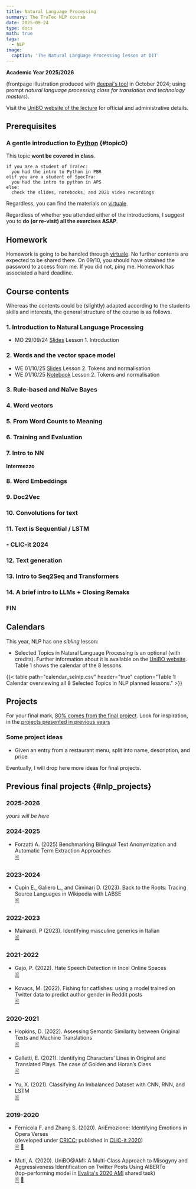 ```yaml
---
title: Natural Language Processing
summary: The TraTec NLP course
date: 2025-09-24
type: docs
math: true
tags:
  - NLP
image:
  caption: 'The Natural Language Processing lesson at DIT'
---
```


**Academic Year 2025/2026**

(frontpage illustration produced with 
[deepai's tool](https://deepai.org/machine-learning-model/text2img) in October 2024; using prompt 
_natural language processing class for translation and technology masters_).

Visit the [UniBO website of the lecture](https://www.unibo.it/it/studiare/insegnamenti-competenze-trasversali-moocs/insegnamenti/insegnamento/2025/470093) for official and administrative details.

## Prerequisites

### A gentle introduction to [Python](https://www.python.org/) {#topic0}
This topic **wont be covered in class**.

```
if you are a student of TraTec:
  you had the intro to Python in PBR
elif you are a student of SpecTra:
  you had the intro to python in APS
else: 
  check the slides, notebooks, and 2021 video recordings
```

Regardless, you can find the materials on [virtuale](https://virtuale.unibo.it/). 
<!-- [https://github.com/TinfFoil/learning_dit_python](https://github.com/TinfFoil/learning_dit_python) (**as of June 24 the link is not working yet**).  -->

Regardless of whether you attended either of the introductions, I suggest you to **do (or re-visit) all the exercises ASAP**.


## Homework

Homework is going to be handled through 
[virtuale](https://virtuale.unibo.it/course/view.php?id=64197). No further 
contents are expected to be shared there. On 09/10, you should have obtained 
the password to access from me. If you did not, ping me. Homework has 
associated a hard deadline.

## Course contents

Whereas the contents could be (slightly) adapted according to the students skills and interests, the general structure of the course is as follows.

### 1. Introduction to Natural Language Processing

- MO 29/09/24 [Slides](/uploads/nlp25/01_dit_nlp_handout.pdf) Lesson 1. 
Introduction

### 2. Words and the vector space model

- WE 01/10/25 [Slides](/uploads/nlp25/02_dit_nlp_handout.pdf) Lesson 2. 
Tokens and normalisation
- WE 01/10/25 [Notebook](/uploads/nlp25/02_dit_nlp_words.ipynb) Lesson 2. 
Tokens and normalisation
<!--- WE 09/10/24 [Slides](/uploads/nlp25/03_dit_nlp_handout.pdf) 3. Vector 
Space Model
- WE 09/10/24 [Notebook on VSM](/uploads/nlp25/03_dit_nlp_tokens.ipynb) 3. 
Vector Space Model-->

### 3. Rule-based and Naïve Bayes
<!-- - TH 10/10/24 [Slides](/uploads/nlp25/04_dit_nlp_handout.pdf) 4. Rule-based 
sentiment analysis and Naive Bayes 
- TH 10/10/24 [Notebook on RB 
sentiment](/uploads/nlp25/04_dit_nlp_rulebasedsentiment.ipynb) 4. Rule-based 
sentiment analysis 
- WE 16/10/24  [Notebook on Naïve 
Bayes](/uploads/nlp25/05_dit_nlp_naivebayes.ipynb) 5. Naive Bayes 
 -->

### 4. Word vectors
<!-- - TH 17/10/24 [Slides](/uploads/nlp25/06_dit_nlp_handout.pdf) 6. Term 
Frequency–Inverse Document Frequency
- ~~TH 17/10/24~~ WE 23/10/24 [Notebook](/uploads/nlp25/06_dit_nlp_tf_idf.ipynb) 
7. Term Frequency–Inverse Document Frequency
  -->

### 5. From Word Counts to Meaning

<!-- - ~~WE 23/10/24~~ TH 24/10/24 
[Slides](/uploads/nlp25/07_dit_nlp_handout.pdf) 8. From word counts to meaning 
(introducing topic modelling)
- ~~WE 23/10/23~~ TH 24/10/24 [Notebook on topic 
modelling](/uploads/nlp25/07_dit_nlp_topicmodeling.ipynb) 8. From word counts to 
meaning (introducing topic modelling) -->

<!-- THIS LESSON WAS NOT OFFERED IN  2024
- 24/10/23 [Slides introducing LSA and SVD](https://github.com/albarron/academic-kickstart/raw/master/files/nlp23/week_04/08_dit_nlp_handout.pdf)
- 24/10/23 [Notebook on LSA](https://github.com/albarron/academic-kickstart/blob/master/files/nlp23/week_04/08_dit_nlp_lsa.ipynb) -->

### 6. Training and Evaluation
<!-- - 30/10/23 [Slides](/uploads/nlp25/09_dit_nlp_handout.pdf) 9. Training and 
evaluation
- 30/10/23 [Notebook](/uploads/nlp25/09_dit_nlp_traineval.ipynb) 9. Training and 
evaluation -->

### 7. Intro to NN
<!-- - 31/10/23 [Slides](/uploads/nlp25/10_dit_nlp_handout.pdf) 10. One neuron 
(perceptron)
- 31/10/23 [Notebook](/uploads/nlp25/10_dit_nlp_nn.ipynb) 10. One neuron 
(perceptron) -->

**Intermezzo**

<!-- - 13/11/23 [Slides](/uploads/nlp25/11_dit_nlp_handout.pdf) 11. Neural 
networks and keras
- 13/11/23 [Notebook](/uploads/nlp25/11_dit_nlp_keras.ipynb) 11. Neural networks 
and keras -->

### 8. Word Embeddings
<!-- - 14/11/24 [Slides](/uploads/nlp25/12_dit_nlp_handout.pdf) 12. Word2vec
- 18/11/24 [Slides](/uploads/nlp25/13_dit_nlp_handout.pdf) 13. Hands on word 
embeddings
- 18/11/24 [Notebook](/uploads/nlp25/13_dit_nlp_embeddings.ipynb) 13. Hands on 
word embeddings
   -->

### 9. Doc2Vec
<!-- - 20/11/24 [Slides](/uploads/nlp25/14_dit_nlp_handout.pdf) 14. From word 
back to document representations (doc2vec)
- 20/11/24 [Notebook](/uploads/nlp25/14_dit_nlp_d2v.ipynb) 14. From word back to 
document representations (doc2vec) -->
<!-- - 14/11/23 [Project reminder](/uploads/nlp25/14_dit_nlp_projects.pdf) -->

<!-- THIS WAS NOT GIVEN SINCE TWO YEARS AGO
### 10. Visualisation
  I have decided not to offer this lecture anymore
* \[13/04/22\] Slides on visualization
* \[13/04/22\] Notebook
 -->

### 10. Convolutions for  text
<!-- - 27/11/24 [Slides](/uploads/nlp25/15_dit_nlp_handout.pdf) 15. CNNs
- 27/11/24 [Notebook](/uploads/nlp25/15_dit_nlp_cnn.ipynb) 15. CNNs -->


### 11. Text is Sequential / LSTM
<!-- - 28/11/24 [Slides](/uploads/nlp25/16_dit_nlp_handout.pdf) 16. RNNs
- 28/11/24 [Notebook](/uploads/nlp25/16_dit_nlp_rnn.ipynb) 16. RNNs
- 02/12/24 [Slides](/uploads/nlp25/17_dit_nlp_handout.pdf) 17 BiRNNs and LSTMs
- 02/12/24 [Notebook](/uploads/nlp25/17_dit_nlp_brnn.ipynb) 17. BiRNNs
- 02/12/24 [Notebook](/uploads/nlp25/17_dit_nlp_lstm.ipynb) 17. LSTMs -->

### - CLIC-it 2024
<!-- - [Poster 1](/uploads/nlp25/clic24_eptic.pdf) Constructing a Multimodal, 
Multilingual Translation
and Interpreting Corpus: A Modular Pipeline and an Evaluation of ASR for 
Verbatim Transcription
- [Poster 2](/uploads/nlp25/clic24_projection.pdf) On Cross-Language Entity 
Label Projection and Recognition -->

### 12. Text generation
<!-- - 09/12/24 [Slides](/uploads/nlp25/18_dit_nlp_handout.pdf) 18. LSTM: 
characters and generation
- 09/12/24 [Notebook](/uploads/nlp25/18_dit_nlp_chars.ipynb) 18. LSTM: 
characters
- ~~09/12/24~~11/12/24 [Notebook](/uploads/nlp25/18_dit_nlp_lstm_gen.ipynb) 19. 
LSTM: generation -->

<!-----
**The topics/timing from here are indicative and subject to (continuous) 
modification**
----->
### 13. Intro to Seq2Seq and Transformers

<!-- - 16/12/24 [Slides](/uploads/nlp25/19_dit_nlp_handout.pdf) 20. Into 
Transformers
- 16/12/24 [Slides](/uploads/nlp25/20_dit_nlp_handout.pdf) 20. Beyond; 
[attention gif](/uploads/nlp25/transform20fps.gif) -->

### 14. A brief intro to LLMs + Closing Remaks

<!-- This section was not covered during the lesson and was left for furher studying 

- [CLIC-it 2023 tutorial](https://github.com/crux82/CLiC-it_2023_tutorial) (we will pay a visit to the cool materials from D. Croce and C.D. Hromei)
 -->
### FIN

## Calendars 

This year, NLP has one _sibling_ lesson:

- Selected Topics in Natural Language Processing is an optional (with credits). 
Further information about it is available on the [UniBO 
website](https://www.unibo.it/it/studiare/dottorati-master-specializzazioni-e-altra-formazione/insegnamenti/insegnamento/2025/508811). 
Table 1 shows the calendar of the 8 lessons.

{{< table path="calendar_selnlp.csv" header="true" caption="Table 1: Calendar overviewing all 8 Selected Topics in NLP planned lessons." >}}
<!--
- Tutorato of NLP is made to support **you** in the programming side of NLP. 
Table 3 shows the calendar of the 10 lessons.
-->


## <a id="projects"></a>Projects

For your final mark, [80% comes from the final project](https://www.unibo.it/it/studiare/insegnamenti-competenze-trasversali-moocs/insegnamenti/insegnamento/2025/470093). Look for inspiration, in the [projects presented in previous years](#nlp_projects)

### Some project ideas

- Given an entry from a restaurant menu, split into name, description, and 
price.

Eventually, I will drop here more ideas for final projects.

## Previous final projects {#nlp_projects}

### 2025-2026

_yours will be here_

### 2024-2025

* Forzatti A. (2025)
  Benchmarking Bilingual Text Anonymization and Automatic Term Extraction Approaches<br />
  [🗎](/uploads/nlp25/dit_nlp25_finalproject_Forzatti.pdf)

### 2023-2024

* Cupin E., Galiero L., and Ciminari D. (2023).
  Back to the Roots: Tracing Source Languages in Wikipedia with LABSE<br />
  [🗎](/uploads/nlp23/dit_nlp23_finalproject_Cupin_Ciminari_Galiero.pdf)

### 2022-2023

* Mainardi. P (2023).
  Identifying masculine generics in Italian<br />
  [🗎](/uploads/nlp23/dit_nlp23_finalproject_Mainardi.pdf)

### 2021-2022

* Gajo, P. (2022). 
Hate Speech Detection in Incel Online Spaces<br />
[🗎](https://github.com/albarron/academic-kickstart/raw/master/files/coli/projects2022/dit_coli2022_project_gajo.pdf) 
  
* Kovacs, M. (2022).
 Fishing for catfishes: using a model trained on Twitter data to predict author gender in Reddit posts<br />
  [🗎](https://github.com/albarron/academic-kickstart/raw/master/files/coli/projects2022/dit_coli2022_project_kovacs.pdf)

### 2020-2021

* Hopkins, D. (2022). Assessing Semantic Similarity between Original Texts and Machine Translations<br />
  [🗎](https://github.com/albarron/academic-kickstart/raw/master/files/coli/projects2021/dit_coli2021_project_hopkins.pdf)
  
<!-- * Martinelli, M. (2021). Definition extraction on food-related Wikipedia articles -->
  
* Galletti, E. (2021). Identifying Characters’ Lines in Original and Translated Plays. The case of Golden and Horan’s Class<br />
  [🗎](https://github.com/albarron/academic-kickstart/raw/master/files/coli/projects2020/dit_coli2020_project_galletti.pdf)

* Yu, X. (2021). Classifying An Imbalanced Dataset with CNN, RNN, and LSTM<br />
  [🗎](https://github.com/albarron/academic-kickstart/raw/master/files/coli/projects2020/dit_coli2020_project_yu.pdf)

### 2019-2020

* Fernicola F. and Zhang S. (2020). 
  AriEmozione: Identifying Emotions in Opera Verses<br />
  (developed under [CRICC](https://site.unibo.it/cricc/it);
  published in [CLiC-it 2020](http://ceur-ws.org/Vol-2769/))<br />
  [🗎](http://ceur-ws.org/Vol-2769/paper_58.pdf)
  [🎦](https://vimeo.com/515280902)

* Muti, A. (2020).
  UniBO@AMI: A Multi-Class Approach to Misogyny and Aggressiveness
  Identification on Twitter Posts Using AlBERTo<br />
  (top-performing model in [Evalita's 2020
  AMI](https://amievalita2020.github.io/) shared task)<br />
  [🗎](http://ceur-ws.org/Vol-2765/paper117.pdf) 
  [🎦](https://vimeo.com/487827751)
<!-- **Embed videos, podcasts, code, LaTeX math, and even test students!**

On this page, you'll find some examples of the types of technical content that can be rendered with Hugo Blox.
 -->
<!-- ## Video

Teach your course by sharing videos with your students. Choose from one of the following approaches:

{{< youtube D2vj0WcvH5c >}}

**Youtube**:

    {{</* youtube w7Ft2ymGmfc */>}}

**Bilibili**:

    {{</* bilibili id="BV1WV4y1r7DF" */>}}

**Video file**

Videos may be added to a page by either placing them in your `assets/media/` media library or in your [page's folder](https://gohugo.io/content-management/page-bundles/), and then embedding them with the _video_ shortcode:

    {{</* video src="my_video.mp4" controls="yes" */>}}

## Podcast

You can add a podcast or music to a page by placing the MP3 file in the page's folder or the media library folder and then embedding the audio on your page with the _audio_ shortcode:

    {{</* audio src="ambient-piano.mp3" */>}}

Try it out:

{{< audio src="ambient-piano.mp3" >}}

## Test students

Provide a simple yet fun self-assessment by revealing the solutions to challenges with the `spoiler` shortcode:

```markdown
{{</* spoiler text="👉 Click to view the solution" */>}}
You found me!
{{</* /spoiler */>}}
```

renders as

{{< spoiler text="👉 Click to view the solution" >}} You found me 🎉 {{< /spoiler >}}

## Math

Hugo Blox Builder supports a Markdown extension for $\LaTeX$ math. You can enable this feature by toggling the `math` option in your `config/_default/params.yaml` file.

To render _inline_ or _block_ math, wrap your LaTeX math with `{{</* math */>}}$...${{</* /math */>}}` or `{{</* math */>}}$$...$${{</* /math */>}}`, respectively.

{{% callout note %}}
We wrap the LaTeX math in the Hugo Blox _math_ shortcode to prevent Hugo rendering our math as Markdown.
{{% /callout %}}

Example **math block**:

```latex
{{</* math */>}}
$$
\gamma_{n} = \frac{ \left | \left (\mathbf x_{n} - \mathbf x_{n-1} \right )^T \left [\nabla F (\mathbf x_{n}) - \nabla F (\mathbf x_{n-1}) \right ] \right |}{\left \|\nabla F(\mathbf{x}_{n}) - \nabla F(\mathbf{x}_{n-1}) \right \|^2}
$$
{{</* /math */>}}
```

renders as

{{< math >}}
$$\gamma_{n} = \frac{ \left | \left (\mathbf x_{n} - \mathbf x_{n-1} \right )^T \left [\nabla F (\mathbf x_{n}) - \nabla F (\mathbf x_{n-1}) \right ] \right |}{\left \|\nabla F(\mathbf{x}_{n}) - \nabla F(\mathbf{x}_{n-1}) \right \|^2}$$
{{< /math >}}

Example **inline math** `{{</* math */>}}$\nabla F(\mathbf{x}_{n})${{</* /math */>}}` renders as {{< math >}}$\nabla F(\mathbf{x}_{n})${{< /math >}}.

Example **multi-line math** using the math linebreak (`\\`):

```latex
{{</* math */>}}
$$f(k;p_{0}^{*}) = \begin{cases}p_{0}^{*} & \text{if }k=1, \\
1-p_{0}^{*} & \text{if }k=0.\end{cases}$$
{{</* /math */>}}
```

renders as

{{< math >}}

$$
f(k;p_{0}^{*}) = \begin{cases}p_{0}^{*} & \text{if }k=1, \\
1-p_{0}^{*} & \text{if }k=0.\end{cases}
$$

{{< /math >}}

## Code

Hugo Blox Builder utilises Hugo's Markdown extension for highlighting code syntax. The code theme can be selected in the `config/_default/params.yaml` file.


    ```python
    import pandas as pd
    data = pd.read_csv("data.csv")
    data.head()
    ```

renders as

```python
import pandas as pd
data = pd.read_csv("data.csv")
data.head()
```

## Inline Images

```go
{{</* icon name="python" */>}} Python
```

renders as

{{< icon name="python" >}} Python

## Did you find this page helpful? Consider sharing it 🙌
 -->
